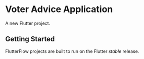# Voter Advice Application

A new Flutter project.

## Getting Started

FlutterFlow projects are built to run on the Flutter _stable_ release.
